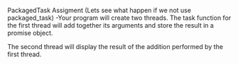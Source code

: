 PackagedTask Assigment (Lets see what happen if we not use packaged_task)
-Your program will create two threads. The task function for the first thread will add together its arguments and store the result in a promise object.

The second thread will display the result of the addition performed by the first thread.
